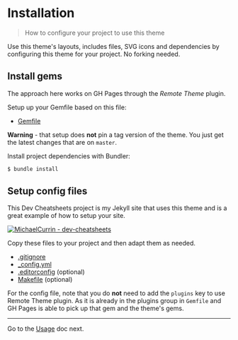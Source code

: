 # Installation
> How to configure your project to use this theme

Use this theme's layouts, includes files, SVG icons and dependencies by configuring this theme for your project. No forking needed.


## Install gems

The approach here works on GH Pages through the _Remote Theme_ plugin.


Setup up your Gemfile based on this file:

- [Gemfile](https://github.com/MichaelCurrin/dev-cheatsheets/blob/master/Gemfile)

**Warning** - that setup does **not** pin a tag version of the theme. You just get the latest changes that are on `master`.

Install project dependencies with Bundler:

```sh
$ bundle install
```


## Setup config files

This Dev Cheatsheets project is my Jekyll site that uses this theme and is a great example of how to setup your site.

[![MichaelCurrin - dev-cheatsheets](https://img.shields.io/static/v1?label=MichaelCurrin&message=dev-cheatsheets&color=blue&logo=github)](https://github.com/MichaelCurrin/dev-cheatsheets)

Copy these files to your project and then adapt them as needed.

- [.gitignore](https://github.com/MichaelCurrin/dev-cheatsheets/blob/master/.gitignore)
- [\_config.yml](https://github.com/MichaelCurrin/dev-cheatsheets/blob/master/_config.yml)
- [.editorconfig](https://github.com/MichaelCurrin/dev-cheatsheets/blob/master/.editorconfig) (optional)
- [Makefile](https://github.com/MichaelCurrin/dev-cheatsheets/blob/master/Makefile) (optional)

For the config file, note that you do **not** need to add the `plugins` key to use Remote Theme plugin. As it is already in the plugins group in `Gemfile` and GH Pages is able to pick up that gem and the theme's gems.

---

Go to the [Usage](usage.md) doc next.
